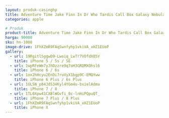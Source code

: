 ```yaml
---
layout: produk-casinghp
title: Adventure Time Jake Finn In Dr Who Tardis Call Box Galaxy Nebula iPhone Case
categories: apple

# Produk
product-title: Adventure Time Jake Finn In Dr Who Tardis Call Box Galaxy Nebula iPhone Case
harga: 90000
sku: hn-1008
image-drive: 1FhXZmR9FAqSwnfyhp1vkiVA_xHZ1EUoP
gallery:
  - url: 19RgitlSggwD9-Lwoiq_LwTr7VOfdX05Y
    title: iPhone 5 / 5s / SE
  - url: 1wpRFeWm7yJhDzzre9q7oH3GRDMXOhsl6
    title: iPhone 6 / 6s
  - url: 1ox2hHcyu2EnDi7ruVyX1bgp9C-EMQYww
    title: iPhone 6 Plus / 6s Plus
  - url: 1GLSN_p84JdS34Kyl4YGm4u-bxielAdma
    title: iPhone 7 / 8
  - url: 1TL0Xpw41CXBlWGvfi_8c-lnHiPQpuQT_
    title: iPhone 7 Plus / 8 Plus
  - url: 1FhXZmR9FAqSwnfyhp1vkiVA_xHZ1EUoP
    title: iPhone X
---
```

